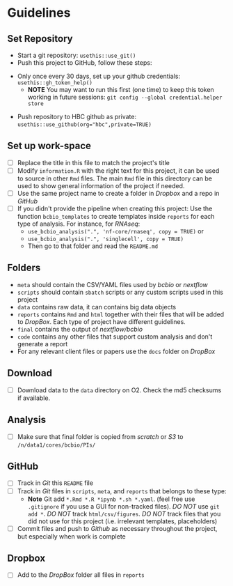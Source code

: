 # Guidelines

## Set Repository

- Start a git repository: `usethis::use_git()`
- Push this project to GitHub, follow these steps:

* Only once every 30 days, set up your github credentials: `usethis::gh_token_help()`
  * **NOTE** You may want to run this first (one time) to keep this token working in future sessions: `git config --global credential.helper store`
  
- Push repository to HBC github as private: `usethis::use_github(org="hbc",private=TRUE)`

## Set up work-space

-   [ ] Replace the title in this file to match the project's title
-   [ ] Modify `information.R` with the right text for this project, it can be used to source in other `Rmd` files. The main `Rmd` file in this directory can be used to show general information of the project if needed.
-   [ ] Use the same project name to create a folder in *Dropbox* and a repo in *GitHub*
-   [ ] If you didn't provide the pipeline when creating this project:
        Use the function `bcbio_templates` to create templates inside `reports` for each type of analysis. For instance, for *RNAseq*:
    -   `use_bcbio_analysis(".", 'nf-core/rnaseq', copy = TRUE)` or
    -   `use_bcbio_analysis(".", 'singlecell', copy = TRUE)`
    -   Then go to that folder and read the `README.md`

## Folders

-   `meta` should contain the CSV/YAML files used by *bcbio* or *nextflow*
-   `scripts` should contain `sbatch` scripts or any custom scripts used in this project
-   `data` contains raw data, it can contains big data objects
-   `reports` contains `Rmd` and `html` together with their files that will be added to *DropBox*. Each type of project have different guidelines.
-   `final` contains the output of *nextflow/bcbio*
-   `code` contains any other files that support custom analysis and don't generate a report
-   For any relevant client files or papers use the `docs` folder on *DropBox*

## Download

-   [ ] Download data to the `data` directory on O2. Check the md5 checksums if available.

## Analysis

-   [ ] Make sure that final folder is copied from *scratch* or *S3* to `/n/data1/cores/bcbio/PIs/`

## GitHub

-   [ ] Track in *Git* this `README` file
-   [ ] Track in *Git* files in `scripts`, `meta`, and `reports` that belongs to these type:
    -   **Note** Git add `*.Rmd *.R *ipynb *.sh *.yaml`. (feel free use `.gitignore` if you use a GUI for non-tracked files). *DO NOT* use `git add *`. *DO NOT* track `html/csv/figures`. *DO NOT* track files that you did not use for this project (i.e. irrelevant templates, placeholders)
-   [ ] Commit files and push to *Github* as necessary throughout the project, but especially when work is complete

## Dropbox

-   [ ] Add to the *DropBox* folder all files in `reports`
